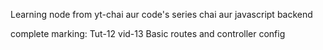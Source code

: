 Learning node from yt-chai aur code's series chai aur javascript backend

complete marking: Tut-12 vid-13 Basic routes and controller config
